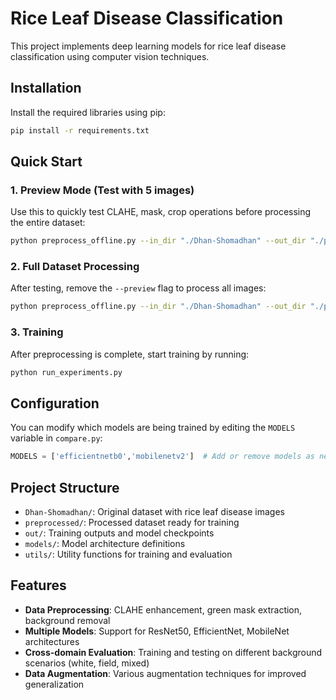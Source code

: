 # Rice Leaf Disease Classification

This project implements deep learning models for rice leaf disease classification using computer vision techniques.

## Installation

Install the required libraries using pip:

```bash
pip install -r requirements.txt
```

## Quick Start

### 1. Preview Mode (Test with 5 images)

Use this to quickly test CLAHE, mask, crop operations before processing the entire dataset:

```bash
python preprocess_offline.py --in_dir "./Dhan-Shomadhan" --out_dir "./preprocessed_mixed_preview" --mask --mask_mode robust --clahe --resize 224 --bg white --preview 5
```

### 2. Full Dataset Processing

After testing, remove the `--preview` flag to process all images:

```bash
python preprocess_offline.py --in_dir "./Dhan-Shomadhan" --out_dir "./preprocessed" --mask --mask_mode robust --clahe --resize 224 --bg white
```

### 3. Training

After preprocessing is complete, start training by running:

```bash
python run_experiments.py
```

## Configuration

You can modify which models are being trained by editing the `MODELS` variable in `compare.py`:

```python
MODELS = ['efficientnetb0','mobilenetv2']  # Add or remove models as needed
```

## Project Structure

- `Dhan-Shomadhan/`: Original dataset with rice leaf disease images
- `preprocessed/`: Processed dataset ready for training
- `out/`: Training outputs and model checkpoints
- `models/`: Model architecture definitions
- `utils/`: Utility functions for training and evaluation

## Features

- **Data Preprocessing**: CLAHE enhancement, green mask extraction, background removal
- **Multiple Models**: Support for ResNet50, EfficientNet, MobileNet architectures
- **Cross-domain Evaluation**: Training and testing on different background scenarios (white, field, mixed)
- **Data Augmentation**: Various augmentation techniques for improved generalization
